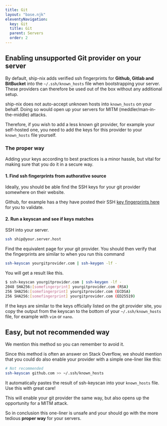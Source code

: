 ```yaml
---
title: Git
layout: "base.njk"
eleventyNavigation:
  key: Git
  title: Git
  parent: Servers
  order: 2
---
```


## Enabling unsupported Git provider on your server

By default, ship-nix adds verified ssh fingerprints for **Github, Gitlab and BitBucket** into the `~/.ssh/known_hosts` file when bootstrapping your server. These providers can therefore be used out of the box without any additional setup.

ship-nix does not auto-accept unknown hosts into `known_hosts` on your behalf. Doing so would open up your servers for MITM (meddler/man-in-the-middle) attacks.

Therefore, if you wish to add a less known git provider, for example your self-hosted one, you need to add the keys for this provider to your `known_hosts` file yourself.

### The proper way

Adding your keys according to best practices is a minor hassle, but vital for making sure that you do it in a secure way.

#### 1. Find ssh fingerprints from authorative source

Ideally, you should be able find the SSH keys for your git provider somewhere on their website.

Github, for example has a they have posted their SSH [key fingerprints here](https://docs.github.com/en/authentication/keeping-your-account-and-data-secure/githubs-ssh-key-fingerprints) for you to validate.

#### 2. Run a keyscan and see if keys matches

SSH into your server.

```bash
ssh ship@your.server.host
```

Find the equivalent page for your git provider. You should then verify that the fingerprints are similar to when you run this command

```bash
ssh-keyscan yourgitprovider.com | ssh-keygen -lf -
```

You will get a result like this.

```bash
$ ssh-keyscan yourgitprovider.com | ssh-keygen -lf -
2048 SHA256:[somefingerprint] yourgitprovider.com (RSA)
256 SHA256:[somefingerprint] yourgitprovider.com (ECDSA)
256 SHA256:[somefingerprint] yourgitprovider.com (ED25519)
```

If the keys are similar to the keys officially listed on the git provider site, you copy the output from the keyscan to the bottom of your `~/.ssh/known_hosts` file, for example with `vim` or `nano`.

## Easy, but not recommended way

We mention this method so you can remember to avoid it.

Since this method is often an answer on Stack Overflow, we should mention that you could do also enable your provider with a simple one-liner like this:

```bash
# Not recommended
ssh-keyscan github.com >> ~/.ssh/known_hosts
```

It automatically pastes the result of ssh-keyscan into your `known_hosts` file. Use this with great care!

This will enable your git provider the same way, but also opens up the opportunity for a MITM attack.

So in conclusion this one-liner is unsafe and your should go with the more tedious **proper way** for your servers.
